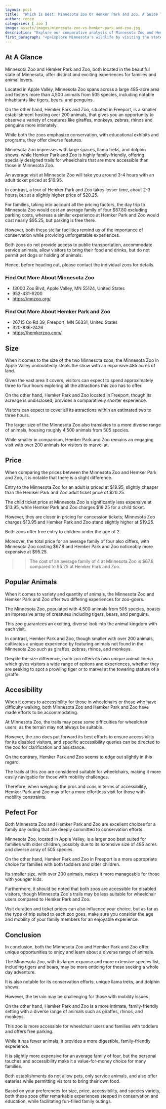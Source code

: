```yaml
---
layout: post
title:  "Which Is Best: Minnesota Zoo Or Hemker Park and Zoo. A Guide To Which Is The Best Zoo In Minnesota, USA"
author: reece
categories: [ zoo ]
image: assets/images/minnesota-zoo-vs-hemker-park-and-zoo.jpg
description: "Explore our comparative analysis of Minnesota Zoo and Hemker Park & Zoo. Dive into the unique exhibits, conservation efforts, visitor experiences, and animal assortments. Get ready for a wild adventure!"
first_paragraph: "<p>Explore Minnesota's wildlife by visiting the state's renowned zoos.</p><p>Venture through the expansive 485 acre Minnesota Zoo, home to over 4,500 creatures belonging to 505 diverse species.</p><p>With its large size and array of attractions including impressive tiger exhibits and entertaining dolphin shows, this zoo offers a unique, immersive experience for families with older children, although disability access may be limited.</p><p>On another note, Hemker Park and Zoo offers a more compact and accessible experience featuring wide trails well-suited for wheelchairs.</p><p>Despite its smaller size, you can enjoy viewing a wide range of animals including giraffes, penguins, and Rhinos.</p><p>With more affordable prices for a family of 4 and free parking, it can offer a cheaper day out while still offering an enjoyable experience for the whole family.</p><p>Dive into the differences and similarities of these zoos to choose your next adventurous outing.</p>"
---
```


<div class="overview" markdown="1"> 

## At A Glance 

Minnesota Zoo and Hemker Park and Zoo, both located in the beautiful state of Minnesota, offer distinct and exciting experiences for families and animal lovers. 

Located in Apple Valley, Minnesota Zoo spans across a large 485-acre area and fosters more than 4,500 animals from 505 species, including notable inhabitants like tigers, bears, and penguins. 

On the other hand, Hemker Park and Zoo, situated in Freeport, is a smaller establishment hosting over 200 animals, that gives you an opportunity to observe a variety of creatures like giraffes, monkeys, zebras, rhinos and penguins more intimately. 



While both the zoos emphasize conservation, with educational exhibits and programs, they offer diverse features. 

Minnesota Zoo impresses with large spaces, llama treks, and dolphin shows, while Hemker Park and Zoo is highly family-friendly, offering specially designed trails for wheelchairs that are more accessible than those in Minnesota Zoo. 

An average visit at Minnesota Zoo will take you around 3-4 hours with an adult ticket priced at $19.95. 

In contrast, a tour of Hemker Park and Zoo takes lesser time, about 2-3 hours, but at a slightly higher price of $20.25.

For families, taking into account all the pricing factors, the day trip to Minnesota Zoo would cost an average family of four $67.80 excluding parking costs, whereas a similar experience at Hemker Park and Zoo would cost nearly $95.25, but parking is free there.

However, both these stellar facilities remind us of the importance of conservation while providing unforgettable experiences. 

Both zoos do not provide access to public transportation, accommodate service animals, allow visitors to bring their food and drinks, but do not permit pet dogs or holding of animals. 

Hence, before heading out, please contact the individual zoos for details.

<div class="find-out-more" markdown="1">

### Find Out More About Minnesota Zoo

- 13000 Zoo Blvd, Apple Valley, MN 55124, United States
- 952-431-9200
- https://mnzoo.org/


</div>



<div class="find-out-more" markdown="1">

### Find Out More About Hemker Park and Zoo

- 26715 Co Rd 39, Freeport, MN 56331, United States
- 320-836-2426
- https://hemkerzoo.com/


</div>

</div>
    
    

## Size 

When it comes to the size of the two Minnesota zoos, the Minnesota Zoo in Apple Valley undoubtedly steals the show with an expansive 485 acres of land. 

Given the vast area it covers, visitors can expect to spend approximately three to four hours exploring all the attractions this zoo has to offer. 

On the other hand, Hemker Park and Zoo located in Freeport, though its acreage is undisclosed, provides a comparatively shorter experience. 

Visitors can expect to cover all its attractions within an estimated two to three hours. 

The larger size of the Minnesota Zoo also translates to a more diverse range of animals, housing roughly 4,500 animals from 505 species. 

While smaller in comparison, Hemker Park and Zoo remains an engaging visit with over 200 animals for visitors to marvel at.

## Price 

When comparing the prices between the Minnesota Zoo and Hemker Park and Zoo, it is notable that there is a slight difference. 

Entry to the Minnesota Zoo for an adult is priced at $19.95, slightly cheaper than the Hemker Park and Zoo adult ticket price of $20.25. 

The child ticket price at Minnesota Zoo is significantly less expensive at $13.95, while Hemker Park and Zoo charges $18.25 for a child ticket. 

However, they are closer in pricing for concession tickets; Minnesota Zoo charges $13.95 and Hemker Park and Zoo stand slightly higher at $19.25. 

Both zoos offer free entry to children under the age of 2. 

Moreover, the total price for an average family of four also differs, with Minnesota Zoo costing $67.8 and Hemker Park and Zoo noticeably more expensive at $95.25.

>> The cost of an average family of 4 at Minnesota Zoo is $67.8 compared to 95.25 at Hemker Park and Zoo.



## Popular Animals 

When it comes to variety and quantity of animals, the Minnesota Zoo and Hemker Park and Zoo offer two differing experiences for zoo-goers. 

The Minnesota Zoo, populated with 4,500 animals from 505 species, boasts an impressive array of creatures including tigers, bears, and penguins. 

This zoo guarantees an exciting, diverse look into the animal kingdom with each visit. 

In contrast, Hemker Park and Zoo, though smaller with over 200 animals, cultivates a unique experience by featuring animals not found in the Minnesota Zoo such as giraffes, zebras, rhinos, and monkeys. 

Despite the size difference, each zoo offers its own unique animal lineup which gives visitors a wide range of options and experiences, whether they are seeking to spot a prowling tiger or to marvel at the towering stature of a giraffe.

## Accesibility 

When it comes to accessibility for those in wheelchairs or those who have difficulty walking, both Minnesota Zoo and Hemker Park and Zoo have made efforts to be accommodating. 

At Minnesota Zoo, the trails may pose some difficulties for wheelchair users, as the terrain may not always be suitable. 

However, the zoo does put forward its best efforts to ensure accessibility for its disabled visitors, and specific accessibility queries can be directed to the zoo for clarification and assistance. 

On the contrary, Hemker Park and Zoo seems to edge out slightly in this regard. 

The trails at this zoo are considered suitable for wheelchairs, making it more easily navigable for those with mobility challenges. 

Therefore, when weighing the pros and cons in terms of accessibility, Hemker Park and Zoo may offer a more effortless visit for those with mobility constraints.

## Pefect For 

Both Minnesota Zoo and Hemker Park and Zoo are excellent choices for a family day outing that are deeply committed to conservation efforts. 

Minnesota Zoo, located in Apple Valley, is a larger zoo best suited for families with older children, possibly due to its extensive size of 485 acres and diverse array of 505 species. 

On the other hand, Hemker Park and Zoo in Freeport is a more appropriate choice for families with both toddlers and older children. 

Its smaller size, with over 200 animals, makes it more manageable for those with younger kids. 

Furthermore, it should be noted that both zoos are accessible for disabled visitors, though Minnesota Zoo's trails may be less suitable for wheelchair users compared to Hemker Park and Zoo. 

Visit duration and ticket prices can also influence your choice, but as far as the type of trip suited to each zoo goes, make sure you consider the age and mobility of your family members for an enjoyable experience.

## Conclusion 

In conclusion, both the Minnesota Zoo and Hemker Park and Zoo offer unique opportunities to enjoy and learn about a diverse range of animals. 

The Minnesota Zoo, with its larger expanse and more extensive species list, including tigers and bears, may be more enticing for those seeking a whole day adventure. 

It is also notable for its conservation efforts, unique llama treks, and dolphin shows. 

However, the terrain may be challenging for those with mobility issues.

On the other hand, Hemker Park and Zoo is a more intimate, family-friendly setting with a diverse range of animals such as giraffes, rhinos, and monkeys. 

This zoo is more accessible for wheelchair users and families with toddlers and offers free parking. 

While it has fewer animals, it provides a more digestible, family-friendly experience. 

It is slightly more expensive for an average family of four, but the personal touches and accessibility make it a value-for-money choice for many families. 

Both establishments do not allow pets, only service animals, and also offer eateries while permitting visitors to bring their own food. 



Based on your preferences for size, price, accessibility, and species variety, both these zoos offer remarkable experiences steeped in conservation and education, while facilitating fun-filled family outings.